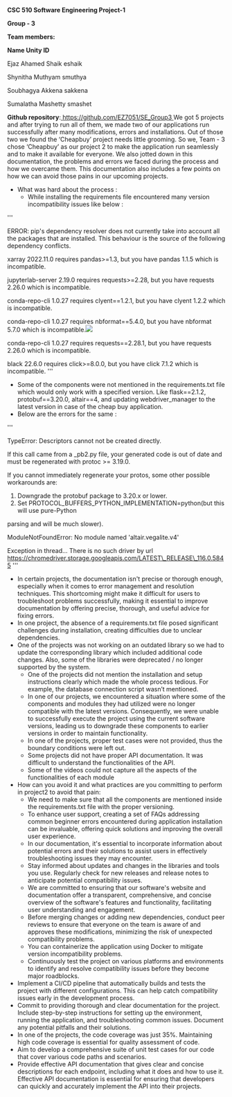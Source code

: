 ﻿**CSC 510 Software Engineering Project-1**

**Group - 3**

**Team members:**

**Name Unity ID**

Ejaz Ahamed Shaik eshaik

Shynitha Muthyam smuthya

Soubhagya Akkena sakkena

Sumalatha Mashetty smashet

**Github repository**:[ ](https://github.ncsu.edu/araveen/engr-ALDA-Fall2022-H35)[https://github.com/EZ7051/SE_Group3 ](https://github.com/EZ7051/SE_Group3)
We got 5 projects and after trying to run all of them, we made two of our applications run successfully after many modifications, errors and installations. Out of those two we found the ‘Cheapbuy’ project needs little grooming. So we, Team - 3 chose ‘Cheapbuy’ as our project 2 to make the application run seamlessly and to make it available for everyone. We also jotted down in this documentation, the problems and errors we faced during the process and how we overcame them. This documentation also includes a few points on how we can avoid those pains in our upcoming projects.


- What was hard about the process :
  - While installing the requirements file encountered many version incompatibility issues like below :

'''

ERROR: pip's dependency resolver does not currently take into account all the packages that are installed. This behaviour is the source of the following dependency conflicts.

xarray 2022.11.0 requires pandas>=1.3, but you have pandas 1.1.5 which is incompatible.

jupyterlab-server 2.19.0 requires requests>=2.28, but you have requests 2.26.0 which is incompatible.

conda-repo-cli 1.0.27 requires clyent==1.2.1, but you have clyent 1.2.2 which is incompatible.

conda-repo-cli 1.0.27 requires nbformat==5.4.0, but you have nbformat 5.7.0 which is incompatible.![](Aspose.Words.6da1bd32-516e-4fbd-8b3e-a99145b1e0f0.002.png)

conda-repo-cli 1.0.27 requires requests==2.28.1, but you have requests 2.26.0 which is incompatible.

black 22.6.0 requires click>=8.0.0, but you have click 7.1.2 which is incompatible.
'''

- Some of the components were not mentioned in the requirements.txt file which would only work with a specified version. Like flask==2.1.2, protobuf==3.20.0, altair==4, and updating webdriver\_manager to the latest version in case of the cheap buy application.
- Below are the errors for the same :

'''

TypeError: Descriptors cannot not be created directly.

If this call came from a \_pb2.py file, your generated code is out of date and must be regenerated with protoc >= 3.19.0.

If you cannot immediately regenerate your protos, some other possible workarounds are:

1. Downgrade the protobuf package to 3.20.x or lower.
1. Set PROTOCOL\_BUFFERS\_PYTHON\_IMPLEMENTATION=python(but this will use pure-Python

parsing and will be much slower).

ModuleNotFoundError: No module named 'altair.vegalite.v4'

Exception in thread... There is no such driver by url https://chromedriver.storage.googleapis.com/LATEST\_RELEASE\_116.0.5845
'''

- In certain projects, the documentation isn't precise or thorough enough, especially when it comes to error management and resolution techniques. This shortcoming might make it difficult for users to troubleshoot problems successfully, making it essential to improve documentation by offering precise, thorough, and useful advice for fixing errors.
- In one project, the absence of a requirements.txt file posed significant challenges during installation, creating difficulties due to unclear dependencies.
- One of the projects was not working on an outdated library so we had to update the corresponding library which included additional code changes. Also, some of the libraries were deprecated / no longer supported by the system.
  - One of the projects did not mention the installation and setup instructions clearly which made the whole process tedious. For example, the database connection script wasn’t mentioned.
  - In one of our projects, we encountered a situation where some of the components and modules they had utilized were no longer compatible with the latest versions. Consequently, we were unable to successfully execute the project using the current software versions, leading us to downgrade these components to earlier versions in order to maintain functionality.
  - In one of the projects, proper test cases were not provided, thus the boundary conditions were left out.
  - Some projects did not have proper API documentation. It was difficult to understand the functionalities of the API.
  - Some of the videos could not capture all the aspects of the functionalities of each module
- How can you avoid it and what practices are you committing to perform in project2 to avoid that pain:
  - We need to make sure that all the components are mentioned inside the requirements.txt file with the proper versioning.
  - To enhance user support, creating a set of FAQs addressing common beginner errors encountered during application installation can be invaluable, offering quick solutions and improving the overall user experience.
  - In our documentation, it's essential to incorporate information about potential errors and their solutions to assist users in effectively troubleshooting issues they may encounter.
  - Stay informed about updates and changes in the libraries and tools you use. Regularly check for new releases and release notes to anticipate potential compatibility issues.
  - We are committed to ensuring that our software's website and documentation offer a transparent, comprehensive, and concise overview of the software's features and functionality, facilitating user understanding and engagement.
  - Before merging changes or adding new dependencies, conduct peer reviews to ensure that everyone on the team is aware of and approves these modifications, minimizing the risk of unexpected compatibility problems.
  - You can containerize the application using Docker to mitigate version incompatibility problems.
  - Continuously test the project on various platforms and environments to identify and resolve compatibility issues before they become major roadblocks.
- Implement a CI/CD pipeline that automatically builds and tests the project with different configurations. This can help catch compatibility issues early in the development process.
- Commit to providing thorough and clear documentation for the project. Include step-by-step instructions for setting up the environment, running the application, and troubleshooting common issues. Document any potential pitfalls and their solutions.
- In one of the projects, the code coverage was just 35%. Maintaining high code coverage is essential for quality assessment of code.
- Aim to develop a comprehensive suite of unit test cases for our code that cover various code paths and scenarios.
- Provide effective API documentation that gives clear and concise descriptions for each endpoint, including what it does and how to use it. Effective API documentation is essential for ensuring that developers can quickly and accurately implement the API into their projects.
